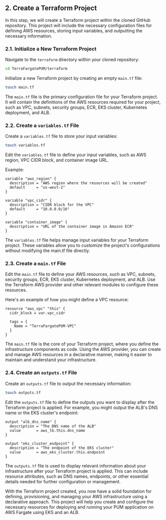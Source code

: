 ## 2. Create a Terraform Project

In this step, we will create a Terraform project within the cloned GitHub repository. This project will include the necessary configuration files for defining AWS resources, storing input variables, and outputting the necessary information.

### 2.1. Initialize a New Terraform Project

Navigate to the `terraform` directory within your cloned repository:

```sh
cd TerraFargatePUM/terraform
```

Initialize a new Terraform project by creating an empty `main.tf` file:

```sh
touch main.tf
```

The `main.tf` file is the primary configuration file for your Terraform project. It will contain the definitions of the AWS resources required for your project, such as VPC, subnets, security groups, ECR, EKS cluster, Kubernetes deployment, and ALB.

### 2.2. Create a `variables.tf` File

Create a `variables.tf` file to store your input variables:

```sh
touch variables.tf
```

Edit the `variables.tf` file to define your input variables, such as AWS region, VPC CIDR block, and container image URL.

Example:

```hcl
variable "aws_region" {
  description = "AWS region where the resources will be created"
  default     = "us-west-2"
}

variable "vpc_cidr" {
  description = "CIDR block for the VPC"
  default     = "10.0.0.0/16"
}

variable "container_image" {
  description = "URL of the container image in Amazon ECR"
}
```

The `variables.tf` file helps manage input variables for your Terraform project. These variables allow you to customize the project's configurations without modifying the main.tf file directly.

### 2.3. Create a `main.tf` File

Edit the `main.tf` file to define your AWS resources, such as VPC, subnets, security groups, ECR, EKS cluster, Kubernetes deployment, and ALB. Use the Terraform AWS provider and other relevant modules to configure these resources.

Here's an example of how you might define a VPC resource:

```hcl
resource "aws_vpc" "this" {
  cidr_block = var.vpc_cidr

  tags = {
    Name = "TerraFargatePUM-VPC"
  }
}
```

The `main.tf` file is the core of your Terraform project, where you define the infrastructure components as code. Using the AWS provider, you can create and manage AWS resources in a declarative manner, making it easier to maintain and understand your infrastructure.

### 2.4. Create an `outputs.tf` File

Create an `outputs.tf` file to output the necessary information:

```sh
touch outputs.tf
```

Edit the `outputs.tf` file to define the outputs you want to display after the Terraform project is applied. For example, you might output the ALB's DNS name or the EKS cluster's endpoint:

```hcl
output "alb_dns_name" {
  description = "The DNS name of the ALB"
  value       = aws_lb.this.dns_name
}

output "eks_cluster_endpoint" {
  description = "The endpoint of the EKS cluster"
  value       = aws_eks_cluster.this.endpoint
}
```

The `outputs.tf` file is used to display relevant information about your infrastructure after your Terraform project is applied. This can include resource attributes, such as DNS names, endpoints, or other essential details needed for further configuration or management.

With the Terraform project created, you now have a solid foundation for defining, provisioning, and managing your AWS infrastructure using a declarative approach. This project will help you create and configure the necessary resources for deploying and running your PUM application on AWS Fargate using EKS and an ALB.


